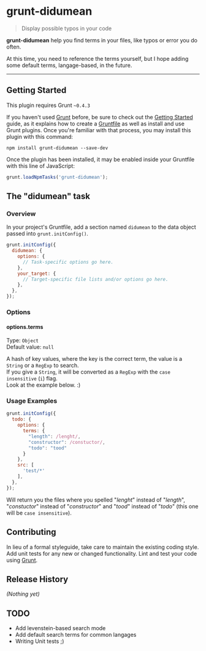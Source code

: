 # grunt-didumean

> Display possible typos in your code

**grunt-didumean** help you find terms in your files, like typos or error you do often.

At this time, you need to reference the terms yourself, but I hope adding some default terms, langage-based, in the future.

* * *

## Getting Started
This plugin requires Grunt `~0.4.3`

If you haven't used [Grunt](http://gruntjs.com/) before, be sure to check out the [Getting Started](http://gruntjs.com/getting-started) guide, as it explains how to create a [Gruntfile](http://gruntjs.com/sample-gruntfile) as well as install and use Grunt plugins. Once you're familiar with that process, you may install this plugin with this command:

```shell
npm install grunt-didumean --save-dev
```

Once the plugin has been installed, it may be enabled inside your Gruntfile with this line of JavaScript:

```js
grunt.loadNpmTasks('grunt-didumean');
```

## The "didumean" task

### Overview
In your project's Gruntfile, add a section named `didumean` to the data object passed into `grunt.initConfig()`.

```js
grunt.initConfig({
  didumean: {
    options: {
      // Task-specific options go here.
    },
    your_target: {
      // Target-specific file lists and/or options go here.
    },
  },
});
```

### Options

#### options.terms
Type: `Object`  
Default value: `null`

A hash of key values, where the key is the correct term, the value is a `String` or a `RegExp` to search.  
If you give a `String`, it will be converted as a `RegExp` with the `case insensitive` (`i`) flag.  
Look at the example below. :)

### Usage Examples

```js
grunt.initConfig({
  todo: {
    options: {
      terms: {
        "length": /lenght/,
        "constructor": /constuctor/,
        "todo": "tood"
      }
    },
    src: [
      'test/*'
    ],
  },
});
```

Will return you the files where you spelled "*lenght*" instead of "*length*", "*constuctor*" instead of "*constructor*" and "*tood*" instead of "*todo*" (this one will be `case insensitive`).

## Contributing
In lieu of a formal styleguide, take care to maintain the existing coding style. Add unit tests for any new or changed functionality. Lint and test your code using [Grunt](http://gruntjs.com/).

## Release History
_(Nothing yet)_

## TODO

* Add levenstein-based search mode
* Add default search terms for common langages
* Writing Unit tests ;)
